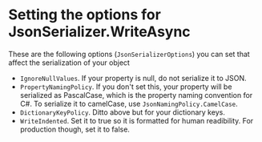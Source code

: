 # Setting the options for JsonSerializer.WriteAsync

These are the following options (`JsonSerializerOptions`) you can set that affect the serialization of your object

* `IgnoreNullValues`. If your property is null, do not serialize it to JSON.
* `PropertyNamingPolicy`. If you don't set this, your property will be serialized as PascalCase, which is the property naming convention for C#. To serialize it to camelCase, use `JsonNamingPolicy.CamelCase`.
* `DictionaryKeyPolicy`. Ditto above but for your dictionary keys.
* `WriteIndented`. Set it to true so it is formatted for human readibility. For production though, set it to false.
